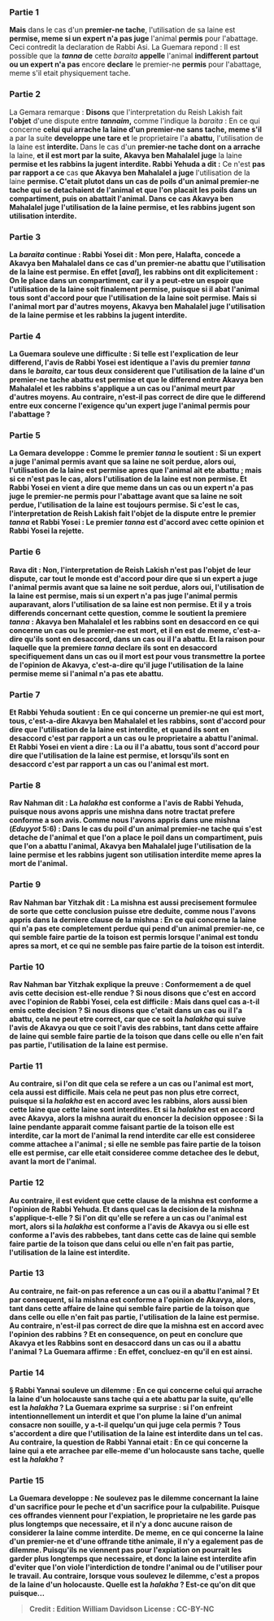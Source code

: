 
### Partie 1
<b>Mais</b> dans le cas d'un <b>premier-ne tache</b>, l'utilisation de sa laine est <b>permise, meme si un expert n'a pas juge</b> l'animal <b>permis</b> pour l'abattage. Ceci contredit la declaration de Rabbi Asi. La Guemara repond : Il est possible que la <b><i>tanna</i> de</b> cette <i>baraita</i> <b>appelle</b> l'animal <b>indifferent partout ou un expert n'a pas</b> encore <b>declare</b> le premier-ne <b>permis</b> pour l'abattage, meme s'il etait physiquement tache.

### Partie 2
La Gemara remarque : <b>Disons</b> que l'interpretation du Reish Lakish fait <b>l'objet</b> d'une dispute entre <b><i>tannaim</i>,</b> comme l'indique la <i>baraita</i> : En ce qui concerne <b>celui qui arrache la laine d'un premier-ne sans tache, meme s'il</b> a par la suite <b>developpe une tare et</b> le proprietaire l'a <b>abattu,</b> l'utilisation de la laine est <b>interdite. </b> Dans le cas d'un <b>premier-ne tache dont on a arrache</b> la laine, <b>et il est mort par la suite, Akavya ben Mahalalel juge</b> la laine <b>permise et les rabbins la jugent</b> <b>interdite. Rabbi Yehuda a dit :</b> Ce n'est <b>pas par rapport a ce</b> cas <b>que Akavya ben Mahalalel a juge</b> l'utilisation de la laine <b>permise. C'etait plutot dans un cas <b>de poils d'un animal premier-ne tache</b> <b>qui se detachaient</b> de l'animal <b>et que l'on placait</b> les poils <b>dans un compartiment, puis on abattait</b> l'animal. <b>Dans ce cas</b> <b>Akavya ben Mahalalel juge</b> l'utilisation de la laine <b>permise, et les rabbins jugent</b> son utilisation <b>interdite.</b>

### Partie 3
La <i>baraita</i> continue : <b>Rabbi Yosei dit :</b> Mon <b>pere, Halafta, concede</b> a Akavya ben Mahalalel <b>dans ce</b> cas d'un premier-ne abattu <b>que</b> l'utilisation de la laine <b>est permise. En effet [<i>aval</i>], les rabbins ont dit explicitement : On le place dans un compartiment,</b> car <b>il y a peut-etre un espoir</b> que l'utilisation de la laine soit finalement permise, puisque si <b>il abat</b> l'animal <b>tous sont d'accord</b> pour que l'utilisation de la laine soit <b>permise. </b> Mais si l'animal <b>mort</b> par d'autres moyens, <b>Akavya ben Mahalalel juge</b> l'utilisation de la laine <b>permise et les rabbins la jugent</b> <b>interdite.</b>

### Partie 4
La Guemara souleve une difficulte : Si telle est l'explication de leur differend, l'avis de <b>Rabbi Yosei est</b> identique a l'avis du <b>premier <i>tanna</i></b> dans le <i>baraita</i>, car tous deux considerent que l'utilisation de la laine d'un premier-ne tache abattu est permise et que le differend entre Akavya ben Mahalalel et les rabbins s'applique a un cas ou l'animal meurt par d'autres moyens. <b>Au contraire, n'est-il pas</b> correct de dire que le differend <b>entre eux</b> concerne l'exigence qu'un <b>expert juge</b> l'animal <b>permis</b> pour l'abattage ?

### Partie 5
La Gemara developpe : <b>Comme le premier <i>tanna</i> le soutient :</b> Si <b>un expert a juge</b> l'animal <b>permis</b> avant que sa laine ne soit perdue, alors <b>oui,</b> l'utilisation de la laine est permise apres que l'animal ait ete abattu ; <b>mais si ce n'est pas le cas,</b> alors l'utilisation de la laine est <b>non</b> permise. <b>Et Rabbi Yosei en vient a dire</b> que <b>meme</b> dans un cas <b>ou un expert n'a pas juge</b> le premier-ne <b>permis</b> pour l'abattage avant que sa laine ne soit perdue, l'utilisation de la laine est toujours permise. Si c'est le cas, l'interpretation de Reish Lakish fait l'objet de la dispute entre le premier <i>tanna</i> et Rabbi Yosei : Le premier <i>tanna</i> est d'accord avec cette opinion et Rabbi Yosei la rejette.

### Partie 6
<b>Rava dit : Non,</b> l'interpretation de Reish Lakish n'est pas l'objet de leur dispute, <b>car tout le monde est d'accord pour dire que si un expert a juge</b> l'animal <b>permis</b> avant que sa laine ne soit perdue, alors <b>oui,</b> l'utilisation de la laine est permise, mais <b>si</b> un expert <b>n'a pas juge</b> l'animal <b>permis</b> auparavant, alors l'utilisation de sa laine est <b>non</b> permise. <b>Et il y a trois differends concernant</b> cette <b>question, comme le soutient la premiere <i>tanna</i> : </b> Akavya ben Mahalalel et les rabbins <b>sont en desaccord</b> en ce qui concerne un cas ou le premier-ne <b>est mort, et il en est de meme,</b> c'est-a-dire qu'ils sont en desaccord, dans un cas ou <b>il l'a abattu. Et</b> la raison pour laquelle <b>que</b> la premiere <i>tanna</i> declare <b>ils sont en desaccord</b> specifiquement dans un cas ou il <b>mort</b> est <b>pour vous transmettre la portee</b> de l'opinion <b>de Akavya,</b> c'est-a-dire qu'il juge l'utilisation de la laine permise meme si l'animal n'a pas ete abattu.

### Partie 7
<b>Et Rabbi Yehuda soutient :</b> En ce qui concerne un premier-ne qui <b>est mort, tous,</b> c'est-a-dire Akavya ben Mahalalel et les rabbins, <b>sont d'accord</b> pour dire que l'utilisation de la laine est <b>interdite,</b> et <b>quand ils sont en desaccord</b> c'est par rapport a un cas ou le proprietaire <b>a abattu</b> l'animal. <b>Et Rabbi Yosei en vient a dire : La ou il l'a abattu, tous sont d'accord</b> pour dire que l'utilisation de la laine est <b>permise,</b> et <b>lorsqu'ils sont en desaccord</b> c'est par rapport a un cas ou l'animal <b>est mort.</b>

### Partie 8
<b>Rav Nahman dit :</b> La <b><i>halakha</i></b> est <b>conforme</b> a l'avis de <b>Rabbi Yehuda, puisque nous avons appris</b> une mishna <b>dans notre tractat prefere</b> <b>conforme a son</b> avis. <b>Comme nous l'avons appris</b> dans une mishna (<i>Eduyyot</i> 5:6) : Dans le cas du <b>poil d'un animal premier-ne tache</b> <b>qui s'est detache</b> de l'animal <b>et que l'on a place</b> le poil <b>dans un compartiment, puis que l'on a abattu</b> l'animal, <b>Akavya ben Mahalalel juge</b> l'utilisation de la laine <b>permise et les rabbins jugent</b> son utilisation <b>interdite</b> meme apres la mort de l'animal.

### Partie 9
<b>Rav Nahman bar Yitzhak dit : La mishna est aussi precisement</b> formulee de sorte que cette conclusion puisse etre deduite, <b>comme nous l'avons appris</b> dans la derniere clause de la mishna : En ce qui concerne la <b>laine</b> qui n'a pas ete completement perdue <b>qui pend d'un animal premier-ne</b>, <b>ce qui semble</b> faire partie <b>de la toison</b> est <b>permis</b> lorsque l'animal est tondu apres sa mort, <b>et ce qui ne semble pas</b> faire partie de la toison est <b>interdit.</b>

### Partie 10
Rav Nahman bar Yitzhak explique la preuve : Conformement a <b>de quel avis</b> cette decision est-elle rendue ? <b>Si nous disons</b> que c'est en accord avec l'opinion de <b>Rabbi Yosei,</b> cela est difficile : <b>Mais dans quel</b> cas a-t-il emis cette decision ? <b>Si nous disons</b> que c'etait dans un cas <b>ou il l'a abattu</b>, cela ne peut etre correct, car <b>que ce soit</b> la <i>halakha</i> qui suive l'avis de <b>Akavya</b> ou <b>que ce soit</b> l'avis des <b>rabbins, </b> tant dans <b>cette</b> affaire de laine qui semble faire partie de la toison <b>que dans celle</b> ou elle n'en fait pas partie, l'utilisation de la laine est <b>permise. </b>

### Partie 11
<b>Au contraire,</b> si l'on dit que cela se refere a un cas <b>ou</b> l'animal est <b>mort,</b> cela aussi est difficile. <b>Mais</b> cela ne peut pas non plus etre correct, puisque <b>si</b> la <i>halakha</i> est en accord avec <b>les rabbins,</b> alors aussi bien <b>cette</b> laine <b>que cette</b> laine sont <b>interdites. Et si</b> la <i>halakha</i> est en accord avec <b>Akavya,</b> alors la mishna <b>aurait du</b> enoncer la decision <b>opposee</b> : Si la laine pendante <b>apparait</b> comme faisant partie <b>de la toison</b> elle est <b>interdite, car</b> la <b>mort</b> de l'animal <b>la rend interdite</b> car elle est consideree comme attachee a l'animal ; si elle <b>ne semble pas</b> faire partie <b>de la toison</b> elle est <b>permise, car elle etait</b> consideree comme <b>detachee des le debut,</b> avant la mort de l'animal.

### Partie 12
<b>Au contraire,</b> il est <b>evident</b> que cette clause de la mishna est conforme a l'opinion de <b>Rabbi Yehuda. Et dans quel</b> cas la decision de la mishna s'applique-t-elle ? <b>Si l'on dit</b> qu'elle se refere <b>a</b> un cas ou l'animal est <b>mort,</b> alors <b>si la <i>halakha</i> est conforme a l'avis de <b>Akavya</b> ou <b>si elle est conforme a l'avis des <b>rabbebes, </b> tant dans <b>cette</b> cas de laine qui semble faire partie de la toison <b>que dans celui</b> ou elle n'en fait pas partie, l'utilisation de la laine est <b>interdite. </b>

### Partie 13
<b>Au contraire, ne fait-on pas</b> reference <b>a</b> un cas ou <b>il a abattu</b> l'animal ? <b>Et</b> par consequent, <b>si</b> la mishna est conforme a l'opinion de <b>Akavya,</b> alors, tant dans <b>cette</b> affaire de laine qui semble faire partie de la toison <b>que dans celle</b> ou elle n'en fait pas partie, l'utilisation de la laine <b>est permise. Au contraire, n'est-il pas</b> correct de dire que la mishna <b>est</b> en accord avec l'opinion des <b>rabbins ? Et</b> en consequence, on peut en <b>conclure</b> que Akavya et les Rabbins <b>sont en desaccord</b> dans un cas ou <b>il a abattu</b> l'animal ? La Guemara affirme : En effet, <b>concluez-en</b> qu'il en est ainsi.

### Partie 14
§ <b>Rabbi Yannai souleve un dilemme :</b> En ce qui concerne <b>celui qui arrache la laine d'un holocauste sans tache</b> qui a ete abattu par la suite, <b>qu'elle est</b> la <i>halakha</i> ? La Guemara exprime sa surprise : si l'on enfreint intentionnellement un interdit et que l'on <b>plume</b> la laine d'un animal consacre non souille, <b>y a-t-il quelqu'un qui juge</b> cela <b>permis ?</b> Tous s'accordent a dire que l'utilisation de la laine est interdite dans un tel cas. <b>Au contraire,</b> la question de Rabbi Yannai etait : En ce qui concerne la <b>laine qui a ete arrachee</b> par elle-meme <b>d'un holocauste sans tache, quelle est</b> la <i>halakha</i> ?

### Partie 15
La Guemara developpe : <b>Ne soulevez pas le dilemme</b> concernant la laine <b>d'un sacrifice pour le peche et d'un sacrifice pour la culpabilite. Puisque</b> ces offrandes <b>viennent pour l'expiation</b>, le proprietaire <b>ne les garde pas</b> plus longtemps que necessaire, et il n'y a donc aucune raison de considerer la laine comme interdite. De meme, en ce qui concerne la laine <b>d'un premier-ne et</b> d'une offrande <b>tithe</b> animale, il n'y a <b>egalement</b> pas de dilemme. <b>Puisqu'ils ne viennent pas pour l'expiation on</b> pourrait <b>les garder</b> plus longtemps que necessaire, et donc la laine est interdite afin d'eviter que l'on viole l'interdiction de tondre l'animal ou de l'utiliser pour le travail. Au contraire, <b>lorsque vous soulevez le dilemme,</b> c'est a propos de la laine <b>d'un holocauste. Quelle</b> est la <i>halakha</i> ? Est-ce qu'on dit que <b>puisque</b>...

>Credit : Edition William Davidson
>License : CC-BY-NC